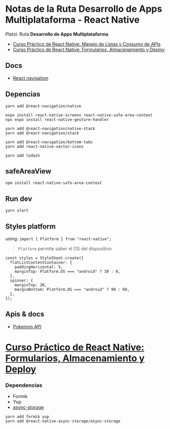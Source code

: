 # Notas de la Ruta Desarrollo de Apps Multiplataforma - React Native

Platzi: Ruta **Desarrollo de Apps Multiplataforma**

- [Curso Práctico de React Native: Manejo de Listas y Consumo de APIs](https://platzi.com/cursos/react-native-listas-apis/)
- [Curso Práctico de React Native: Formularios, Almacenamiento y Deploy](https://platzi.com/cursos/react-native-formularios-almacenamiento/)

## Docs

- [React navigation](https://reactnavigation.org/docs/getting-started)

## Depencias

```
yarn add @react-navigation/native

expo install react-native-screens react-native-safe-area-context
npx expo install react-native-gesture-handler

yarn add @react-navigation/native-stack
yarn add @react-navigation/stack

yarn add @react-navigation/bottom-tabs
yarn add react-native-vector-icons

yarn add lodash
```

## safeAreaView

```
npm install react-native-safe-area-context
```

## Run dev

```
yarn start
```

## Styles platform

using: `import { Platform } from "react-native";`

> `Platform` permite saber el OS del dispositivo

```
const styles = StyleSheet.create({
  flatListContentContainer: {
    paddingHorizontal: 5,
    marginTop: Platform.OS === "android" ? 30 : 0,
  },
  spinner: {
    marginTop: 20,
    marginBottom: Platform.OS === "android" ? 90 : 60,
  },
});

```

## Apis & docs

- [Pokemon API](https://pokeapi.co/)

# [Curso Práctico de React Native: Formularios, Almacenamiento y Deploy](https://platzi.com/cursos/react-native-formularios-almacenamiento/)

### Dependencias

- Formik
- Yup
- [async-storage](https://yarnpkg.com/package/@react-native-community/async-storage)

```
yarn add formik yup
yarn add @react-native-async-storage/async-storage
```
